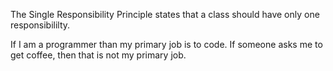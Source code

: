 The Single Responsibility Principle states that a class should have only one 
responsibililty.

If I am a programmer than my primary job is to code. If someone asks me to
get coffee, then that is not my primary job.